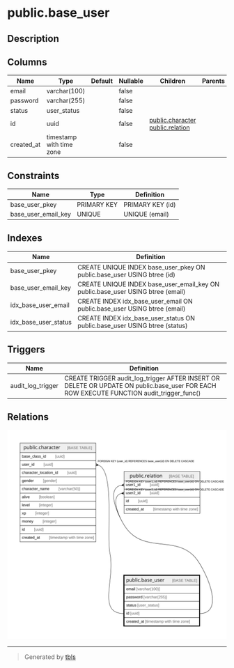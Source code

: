 # public.base_user

## Description

## Columns

| Name | Type | Default | Nullable | Children | Parents | Comment |
| ---- | ---- | ------- | -------- | -------- | ------- | ------- |
| email | varchar(100) |  | false |  |  |  |
| password | varchar(255) |  | false |  |  |  |
| status | user_status |  | false |  |  |  |
| id | uuid |  | false | [public.character](public.character.md) [public.relation](public.relation.md) |  |  |
| created_at | timestamp with time zone |  | false |  |  |  |

## Constraints

| Name | Type | Definition |
| ---- | ---- | ---------- |
| base_user_pkey | PRIMARY KEY | PRIMARY KEY (id) |
| base_user_email_key | UNIQUE | UNIQUE (email) |

## Indexes

| Name | Definition |
| ---- | ---------- |
| base_user_pkey | CREATE UNIQUE INDEX base_user_pkey ON public.base_user USING btree (id) |
| base_user_email_key | CREATE UNIQUE INDEX base_user_email_key ON public.base_user USING btree (email) |
| idx_base_user_email | CREATE INDEX idx_base_user_email ON public.base_user USING btree (email) |
| idx_base_user_status | CREATE INDEX idx_base_user_status ON public.base_user USING btree (status) |

## Triggers

| Name | Definition |
| ---- | ---------- |
| audit_log_trigger | CREATE TRIGGER audit_log_trigger AFTER INSERT OR DELETE OR UPDATE ON public.base_user FOR EACH ROW EXECUTE FUNCTION audit_trigger_func() |

## Relations

![er](public.base_user.svg)

---

> Generated by [tbls](https://github.com/k1LoW/tbls)
